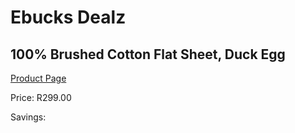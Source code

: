 
# Ebucks Dealz
## 100% Brushed Cotton Flat Sheet, Duck Egg
[Product Page](https://www.ebucks.com/web/shop/productSelected.do?prodId=489090101&catId=704984344)

Price: R299.00

Savings: 


	